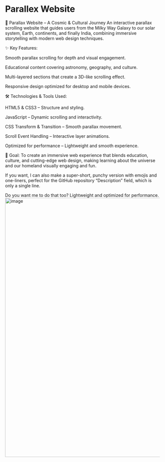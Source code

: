 # Parallex Website
🌌 Parallax Website – A Cosmic & Cultural Journey
An interactive parallax scrolling website that guides users from the Milky Way Galaxy to our solar system, Earth, continents, and finally India, combining immersive storytelling with modern web design techniques.

✨ Key Features:

Smooth parallax scrolling for depth and visual engagement.

Educational content covering astronomy, geography, and culture.

Multi-layered sections that create a 3D-like scrolling effect.

Responsive design optimized for desktop and mobile devices.

🛠 Technologies & Tools Used:

HTML5 & CSS3 – Structure and styling.

JavaScript – Dynamic scrolling and interactivity.

CSS Transform & Transition – Smooth parallax movement.

Scroll Event Handling – Interactive layer animations.

Optimized for performance – Lightweight and smooth experience.

🎯 Goal:
To create an immersive web experience that blends education, culture, and cutting-edge web design, making learning about the universe and our homeland visually engaging and fun.

If you want, I can also make a super-short, punchy version with emojis and one-liners, perfect for the GitHub repository “Description” field, which is only a single line.

Do you want me to do that too?
Lightweight and optimized for performance.
<img width="1864" height="843" alt="image" src="https://github.com/user-attachments/assets/6c9e8459-6322-48ba-aa01-c99dc6c08414" />

